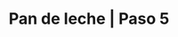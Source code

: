 ---
layout: culinary-blog-template/culinary-blog-course
title: Pan de leche | Paso 5
identifier: step5
video: 
    source: https://www.youtube.com/embed/84nQ6mTDzsw?autoplay=0&fs=0&iv_load_policy=3&showinfo=0&rel=0&cc_load_policy=0&start=0&end=0&origin=https://youtubeembedcode.com
    external: true
page-image: #Imagen para redes sociales
recipe:
  - title: División y pesado
    texts: 
        - text:  Saca la masa del recipiente tapado y pésala
        - text: Divide la masa en seis (6) porciones.
---